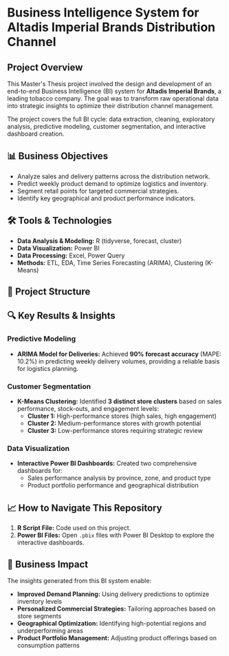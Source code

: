 # Business Intelligence System for Altadis Imperial Brands Distribution Channel

## Project Overview
This Master's Thesis project involved the design and development of an end-to-end Business Intelligence (BI) system for **Altadis Imperial Brands**, a leading tobacco company. The goal was to transform raw operational data into strategic insights to optimize their distribution channel management.

The project covers the full BI cycle: data extraction, cleaning, exploratory analysis, predictive modeling, customer segmentation, and interactive dashboard creation.

## 📊 Business Objectives
- Analyze sales and delivery patterns across the distribution network.
- Predict weekly product demand to optimize logistics and inventory.
- Segment retail points for targeted commercial strategies.
- Identify key geographical and product performance indicators.

## 🛠️ Tools & Technologies
- **Data Analysis & Modeling:** R (tidyverse, forecast, cluster)
- **Data Visualization:** Power BI
- **Data Processing:** Excel, Power Query
- **Methods:** ETL, EDA, Time Series Forecasting (ARIMA), Clustering (K-Means)

## 📁 Project Structure

## 🔍 Key Results & Insights

### Predictive Modeling
- **ARIMA Model for Deliveries:** Achieved **90% forecast accuracy** (MAPE: 10.2%) in predicting weekly delivery volumes, providing a reliable basis for logistics planning.

### Customer Segmentation
- **K-Means Clustering:** Identified **3 distinct store clusters** based on sales performance, stock-outs, and engagement levels:
  - **Cluster 1:** High-performance stores (high sales, high engagement)
  - **Cluster 2:** Medium-performance stores with growth potential
  - **Cluster 3:** Low-performance stores requiring strategic review

### Data Visualization
- **Interactive Power BI Dashboards:** Created two comprehensive dashboards for:
  - Sales performance analysis by province, zone, and product type
  - Product portfolio performance and geographical distribution

## 📈 How to Navigate This Repository
1.  **R Script File:** Code used on this project.
2.  **Power BI Files:** Open `.pbix` files with Power BI Desktop to explore the interactive dashboards.

## 🎯 Business Impact
The insights generated from this BI system enable:
- **Improved Demand Planning:** Using delivery predictions to optimize inventory levels
- **Personalized Commercial Strategies:** Tailoring approaches based on store segments
- **Geographical Optimization:** Identifying high-potential regions and underperforming areas
- **Product Portfolio Management:** Adjusting product offerings based on consumption patterns
